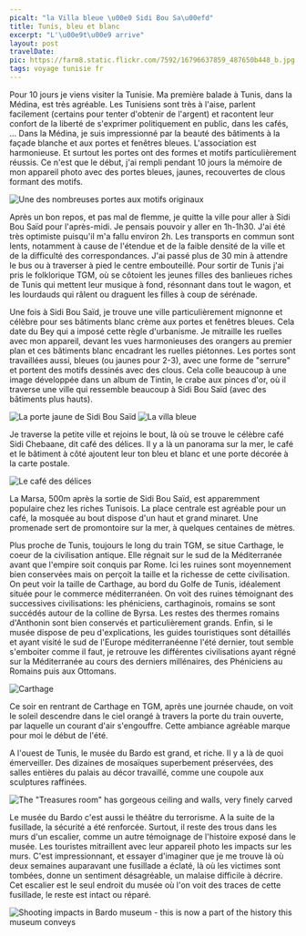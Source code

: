 ```yaml
---
picalt: "la Villa bleue \u00e0 Sidi Bou Sa\u00efd"
title: Tunis, bleu et blanc
excerpt: "L'\u00e9t\u00e9 arrive"
layout: post
travelDate:
pic: https://farm8.static.flickr.com/7592/16796637859_487650b448_b.jpg
tags: voyage tunisie fr
---
```

Pour 10 jours je viens visiter la Tunisie. Ma première balade à Tunis, dans la Médina, est très agréable. Les Tunisiens sont très à l'aise, parlent facilement (certains pour tenter d'obtenir de l'argent) et racontent leur confort de la liberté de s'exprimer politiquement en public, dans les cafés, ...
Dans la Médina, je suis impressionné par la beauté des bâtiments à la façade blanche et aux portes et fenêtres bleues. L'association est harmonieuse. Et surtout les portes ont des formes et motifs particulièrement réussis. Ce n'est que le début, j'ai rempli pendant 10 jours la mémoire de mon appareil photo avec des portes bleues, jaunes, recouvertes de clous formant des motifs.

![Une des nombreuses portes aux motifs originaux](https://farm8.static.flickr.com/7613/16402491134_65674e815e_b.jpg)

Après un bon repos, et pas mal de flemme, je quitte la ville pour aller à Sidi Bou Saïd pour l'après-midi. Je pensais pouvoir y aller en 1h-1h30. J'ai été très optimiste puisqu'il m'a fallu environ 2h. Les transports en commun sont lents, notamment à cause de l'étendue et de la faible densité de la ville et de la difficulté des correspondances. J'ai passé plus de 30 min à attendre le bus ou à traverser à pied le centre embouteillé.
Pour sortir de Tunis j'ai pris le folklorique TGM, où se côtoient les jeunes filles des banlieues riches de Tunis qui mettent leur musique à fond, résonnant dans tout le wagon, et les lourdauds qui râlent ou draguent les filles à coup de sérénade.

Une fois à Sidi Bou Saïd, je trouve une ville particulièrement mignonne et célèbre pour ses bâtiments blanc crème aux portes et fenêtres bleues. Cela date du Bey qui a imposé cette règle d'urbanisme.
Je mitraille les ruelles avec mon appareil, devant les vues harmonieuses des orangers au premier plan et ces bâtiments blanc encadrant les ruelles piétonnes.
Les portes sont travaillées aussi, bleues (ou jaunes pour 2-3), avec une forme de "serrure" et portent des motifs dessinés avec des clous. Cela colle beaucoup à une image développée dans un album de Tintin, le crabe aux pinces d'or, où il traverse une ville qui ressemble beaucoup à Sidi Bou Saïd (avec des bâtiments plus hauts).

![La porte jaune de Sidi Bou Saïd](https://farm8.static.flickr.com/7586/16795026498_b5da4f55f5_b.jpg) ![La villa bleue](https://farm8.static.flickr.com/7592/16796637859_487650b448_b.jpg)

Je traverse la petite ville et rejoins le bout, là où se trouve le célèbre café Sidi Chebaane, dit café des délices. Il y a là un panorama sur la mer, le café et le bâtiment à côté ajoutent leur ton bleu et blanc et une porte décorée à la carte postale.

![Le café des délices](https://farm9.static.flickr.com/8753/16981909471_2c3337c940_b.jpg)

La Marsa, 500m après la sortie de Sidi Bou Saïd, est apparemment populaire chez les riches Tunisois. La place centrale est agréable pour un café, la mosquée au bout dispose d'un haut et grand minaret. Une promenade sert de promontoire sur la mer, à quelques centaines de mètres.

Plus proche de Tunis, toujours le long du train TGM, se situe Carthage, le coeur de la civilisation antique. Elle régnait sur le sud de la Méditerranée avant que l'empire soit conquis par Rome. Ici les ruines sont moyennement bien conservées mais on perçoit la taille et la richesse de cette civilisation. On peut voir la taille de Carthage, au bord du Golfe de Tunis, idéalement située pour le commerce méditerranéen.
On voit des ruines témoignant des successives civilisations: les phéniciens, carthaginois, romains se sont succédés autour de la colline de Byrsa. Les restes des thermes romains d'Anthonin sont bien conservés et particulièrement grands.
Enfin, si le musée dispose de peu d'explications, les guides touristiques sont détaillés et ayant visité le sud de l'Europe méditerranéenne l'été dernier, tout semble s'emboiter comme il faut, je retrouve les différentes civilisations ayant régné sur la Méditerranée au cours des derniers millénaires, des Phéniciens au Romains puis aux Ottomans.

![Carthage](https://farm8.static.flickr.com/7596/16817725107_7c82ba7c53_b.jpg)

Ce soir en rentrant de Carthage en TGM, après une journée chaude, on voit le soleil descendre dans le ciel orangé à travers la porte du train ouverte, par laquelle un courant d'air s'engouffre. Cette ambiance agréable marque pour moi le début de l'été.

A l'ouest de Tunis, le musée du Bardo est grand, et riche. Il y a là de quoi émerveiller. Des dizaines de mosaïques superbement préservées, des salles entières du palais au décor travaillé, comme une coupole aux sculptures raffinées.

![The "Treasures room" has gorgeous ceiling and walls, very finely carved](https://farm9.static.flickr.com/8743/16838910969_91e63ecc26_b.jpg)

Le musée du Bardo c'est aussi le théâtre du terrorisme. A la suite de la fusillade, la sécurité a été renforcée. Surtout, il reste des trous dans les murs d'un escalier, comme un autre témoignage de l'histoire exposé dans le musée. Les touristes mitraillent avec leur appareil photo les impacts sur les murs. C'est impressionnant, et essayer d'imaginer que je me trouve là où deux semaines auparavant une fusillade a éclaté, là où les victimes sont tombées, donne un sentiment désagréable, un malaise difficile à décrire. Cet escalier est le seul endroit du musée où l'on voit des traces de cette fusillade, le reste est intact ou réparé.

![Shooting impacts in Bardo museum - this is now a part of the history this museum conveys](https://farm8.static.flickr.com/7635/16402685364_80d9c4f31e_b.jpg)

